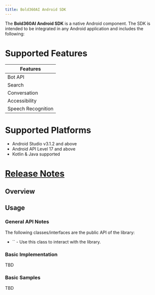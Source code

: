 ```yaml
---
title: Bold360AI Android SDK
---
```


The **Bold360AI Android SDK** is a native Android component. The SDK is intended to be integrated in any Android application and includes the following:

# Supported Features  

| Features
|---------
| Bot API
| Search
| Conversation
| Accessibility
| Speech Recognition

# Supported Platforms  

- Android Studio v3.1.2 and above
- Android API Level 17 and above
- Kotlin & Java supported

# [Release Notes](https://github.com/Bold360ai/Bold360ai-Android-SDK/releases)

## Overview  

## Usage  

### General API Notes  

The following classes/interfaces are the public API of the library:

* `` - Use this class to interact with the library.

### Basic Implementation  

TBD

### Basic Samples  

TBD
